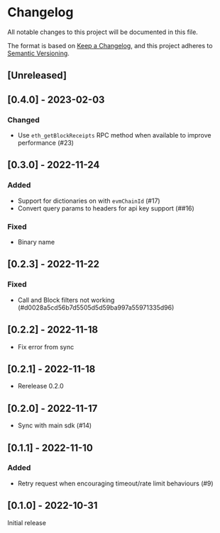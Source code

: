 # Changelog
All notable changes to this project will be documented in this file.

The format is based on [Keep a Changelog](https://keepachangelog.com/en/1.0.0/),
and this project adheres to [Semantic Versioning](https://semver.org/spec/v2.0.0.html).

## [Unreleased]

## [0.4.0] - 2023-02-03

### Changed
- Use `eth_getBlockReceipts` RPC method when available to improve performance (#23)

## [0.3.0] - 2022-11-24

### Added
- Support for dictionaries on with `evmChainId` (#17)
- Convert query params to headers for api key support (##16)

### Fixed
- Binary name

## [0.2.3] - 2022-11-22

### Fixed
- Call and Block filters not working (#d0028a5cd56b7d5505d5d59ba997a55971335d96)

## [0.2.2] - 2022-11-18
- Fix error from sync

## [0.2.1] - 2022-11-18
- Rerelease 0.2.0

## [0.2.0] - 2022-11-17

- Sync with main sdk (#14)

## [0.1.1] - 2022-11-10

### Added
- Retry request when encouraging timeout/rate limit behaviours (#9)


## [0.1.0] - 2022-10-31

Initial release
